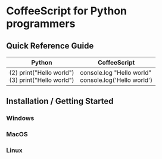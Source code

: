 # CoffeeScript for Python programmers

## Quick Reference Guide

| Python | CoffeeScript |
| ------ | ------------ |
| (2) print("Hello world")<br>(3) print("Hello world") | console.log "Hello world" <br> console.log('Hello world')

## Installation / Getting Started

### Windows
### MacOS
### Linux
